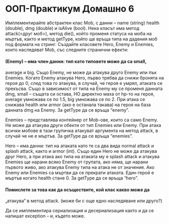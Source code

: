 #                                                             ООП-Практикум Домашно 6

Имплементирайте абстрактен клас Mob, с данни – name (string)
health (double), dmg (double) и isAlive (bool). Нека класът има
метод attack(<друг моб>), метод die(), който променя статуса на
моба на мъртъв, както и метод getType, който ще връща типа на
дадения моб под формата на стринг. Създайте класовете Hero,
Enemy и Enemies, които наследяват Mob, със следните странични
ефекти:

#### (Enemy) – има член данни: тип като типовете може да са small,
average и big. Също Enemy, не може да атакува друго Enemy или
пък Enemies. Когато Enemy атакува Hero, първо трябва да снижи
бронята на героя до 0, след това го атакува, в случай, че героя е
умрял, атаката се прекъсва. Също в зависимост от типа на Enemy
му се променя данната dmg, small – същата си остава, НО
директно маха от hp-то на героя, average умножава се по 1.5, big
умножава се по 2. При атака се снижава health или armor (ако е
останала такава) на героя на база данната dmg на Enemy. За
getType да се връща “enemy”.

Enemies – представлява контейнер от Mob-ове, които са само
Enemy. Не може да атакува други обекти от тип Enemies или
Enemy. При атака всички мобове в тази групичка атакуват
аргумента на метод attack, в случай че не е мъртъв. За getType да
се връща “enemies”.

Hero – има данни: тип на атаката като те са два вида normal attack
и splash attack, както и armor (int). Също един Hero не може да
атакува друг Hero, а при атака ако типа на атаката му е splash
attack и атакува Enemies ще нарани всяко Enemy от групата, ако
няма, ще нарани първото живо, ако атакува Enemy типа на атака
не от значение. Ако Enemy или Enemies са мъртви да се прекрати
атаката. Един герой е мъртъв когато health стане 0. За getType да
се връща “hero”.

#### Помислете за това как да осъществите, кой клас какво може да
„атакува“ в метод attack. (може би с още едно наследяване или
друго?)

Да се имплементира сериализация и десериализация както и да
се напишат exception – и, където може.
